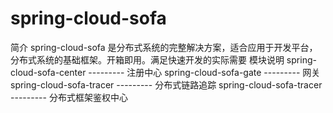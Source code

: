 # spring-cloud-sofa
简介
spring-cloud-sofa 是分布式系统的完整解决方案，适合应用于开发平台，分布式系统的基础框架。开箱即用。满足快速开发的实际需要
模块说明
     spring-cloud-sofa-center        ---------           注册中心
     spring-cloud-sofa-gate          ---------           网关 
     spring-cloud-sofa-tracer        ---------           分布式链路追踪 
     spring-cloud-sofa-tracer        ---------            分布式框架鉴权中心